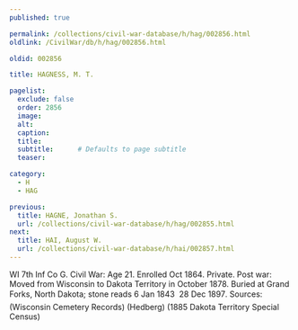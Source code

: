 ```yaml
---
published: true

permalink: /collections/civil-war-database/h/hag/002856.html
oldlink: /CivilWar/db/h/hag/002856.html

oldid: 002856

title: HAGNESS, M. T.

pagelist:
  exclude: false
  order: 2856
  image: 
  alt:
  caption:
  title:
  subtitle:      # Defaults to page subtitle
  teaser:

category: 
  - H 
  - HAG

previous:
  title: HAGNE, Jonathan S.
  url: /collections/civil-war-database/h/hag/002855.html  
next:
  title: HAI, August W.
  url: /collections/civil-war-database/h/hai/002857.html   
---
```

WI 7th Inf Co G. Civil War: Age 21. Enrolled Oct 1864. Private. Post war: Moved from Wisconsin to Dakota Territory in October 1878. Buried at Grand Forks, North Dakota; stone reads &#147;6 Jan 1843 &#150; 28 Dec 1897&#148;. Sources: (Wisconsin Cemetery Records) (Hedberg) (1885 Dakota Territory Special Census)